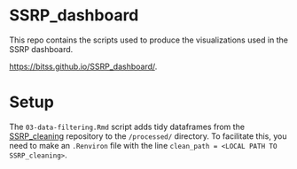 # SSRP_dashboard
This repo contains the scripts used to produce the visualizations used in the SSRP dashboard.  

<https://bitss.github.io/SSRP_dashboard/>.  

# Setup
The `03-data-filtering.Rmd` script adds tidy dataframes from the [SSRP_cleaning](https://github.com/BITSS/SSRP_cleaning) repository to the `/processed/` directory. To facilitate this, you need to make an `.Renviron` file with the line `clean_path = <LOCAL PATH TO SSRP_cleaning>`.
